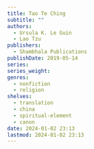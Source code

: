 ```yaml
---
title: Tao Te Ching
subtitle: ""
authors:
  - Ursula K. Le Guin
  - Lao Tzu
publishers:
  - Shambhala Publications
publishDate: 2019-05-14
series: 
series_weight: 
genres:
  - nonfiction
  - religion
shelves:
  - translation
  - china
  - spiritual-element
  - canon
date: 2024-01-02 23:13
lastmod: 2024-01-02 23:13
---
```

